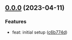 ## [0.0.0](https://github.com/qiwi/cookiemonster/compare/undefined...v0.0.0) (2023-04-11)

### Features
* feat: initial setup ([c6b774d](https://github.com/qiwi/cookiemonster/commit/c6b774df61f8934630e38b79e79d9dd1e14b0eb3))


